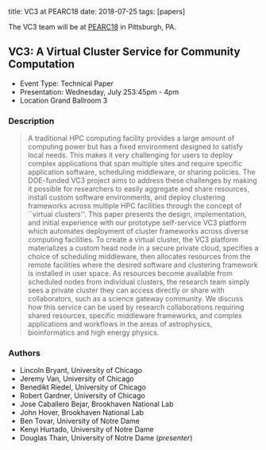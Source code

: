 title: VC3 at PEARC18
date: 2018-07-25
tags: [papers]

The VC3 team will be at [PEARC18](http://pearc.org/) in Pittsburgh, PA. 

## VC3: A Virtual Cluster Service for Community Computation

- Event Type: Technical Paper
- Presentation: Wednesday, July 253:45pm - 4pm
- Location Grand Ballroom 3

### Description
> A traditional HPC computing facility provides a large amount of computing power but has a fixed
> environment designed to satisfy local needs. This makes it very challenging for users to deploy complex applications that span multiple sites and require specific application software,
> scheduling middleware, or sharing policies. The DOE-funded VC3 project aims to address these challenges by making it possible for researchers to easily aggregate and share resources, install custom software environments, and deploy clustering frameworks across multiple HPC facilities through the concept of ``virtual clusters''. This paper presents the design, implementation, and initial experience with our prototype self-service VC3 platform which automates deployment of cluster frameworks across diverse computing facilities.
> To create a virtual cluster, the VC3 platform materializes a custom head node in a secure private cloud, specifies a choice of scheduling middleware, then allocates resources from the remote facilities where the desired software and clustering framework is installed in user space. As resources become available from scheduled nodes from individual clusters, the research team simply sees a private cluster they can access directly or share with collaborators, such as a science gateway community. We discuss how this service can be used by research collaborations requiring shared resources, specific middleware frameworks, and complex applications and workflows in the areas of astrophysics, bioinformatics and high energy physics.

### Authors
- Lincoln Bryant, University of Chicago
- Jeremy Van, University of Chicago
- Benedikt Riedel, University of Chicago
- Robert Gardner, University of Chicago
- Jose Caballero Bejar, Brookhaven National Lab
- John Hover, Brookhaven National Lab
- Ben Tovar, University of Notre Dame
- Kenyi Hurtado, University of Notre Dame
- Douglas Thain, University of Notre Dame (*presenter*)
